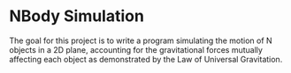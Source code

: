 <h1> NBody Simulation </h1>
The goal for this project is to write a program simulating the motion of N objects in a 2D plane, accounting for the gravitational forces mutually affecting each object as demonstrated by the Law of Universal Gravitation.
